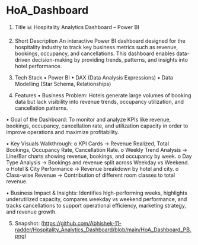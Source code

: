 # HoA_Dashboard
1) Title
📊 Hospitality Analytics Dashboard – Power BI

2) Short Description
An interactive Power BI dashboard designed for the hospitality industry to track key business metrics such as revenue, bookings, occupancy, and cancellations. This dashboard enables data-driven decision-making by providing trends, patterns, and insights into hotel performance.

3) Tech Stack
•	Power BI
•	DAX (Data Analysis Expressions)
•	Data Modelling (Star Schema, Relationships)

5) Features
•	Business Problem: Hotels generate large volumes of booking data but lack visibility into revenue trends, occupancy utilization, and cancellation patterns.

•	Goal of the Dashboard: To monitor and analyze KPIs like revenue, bookings, occupancy, cancellation rate, and utilization capacity in order to improve operations and maximize profitability.

•	Key Visuals Walkthrough:
   o	KPI Cards → Revenue Realized, Total Bookings, Occupancy Rate, Cancellation Rate.
   o	Weekly Trend Analysis → Line/Bar charts showing revenue, bookings, and occupancy by   week.
   o	Day Type Analysis → Bookings and revenue split across Weekday vs Weekend.
   o	Hotel & City Performance → Revenue breakdown by hotel and city.
   o	Class-wise Revenue → Contribution of different room classes to total revenue.

•	Business Impact & Insights: Identifies high-performing weeks, highlights underutilized capacity, compares weekday vs weekend performance, and tracks cancellations to support operational efficiency, marketing strategy, and revenue growth.

5) Snapshot: (https://github.com/Abhishek-11-radder/Hospitality_Analytics_Dashboard/blob/main/HoA_Dashboard_PB.png)
